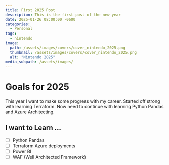 ```yaml
---
title: First 2025 Post
description: This is the first post of the new year
date: 2025-01-26 08:00:00 -0600
categories:
  - Personal
tags:
  - nintendo
image:
  path: /assets/images/covers/cover_nintendo_2025.png
  thumbnail: /assets/images/covers/cover_nintendo_2025.png
  alt: "Nintendo 2025"
media_subpath: /assets/images/
---
```

# Goals for 2025
This year I want to make some progress with my career.  Started off strong with learning Terraform.  Now need to continue with learning Python Pandas and Azure Architecting.

## I want to Learn ...

- [ ] Python Pandas
- [ ] Terraform Azure deployments
- [ ] Power BI
- [ ] WAF (Well Architected Framework)

